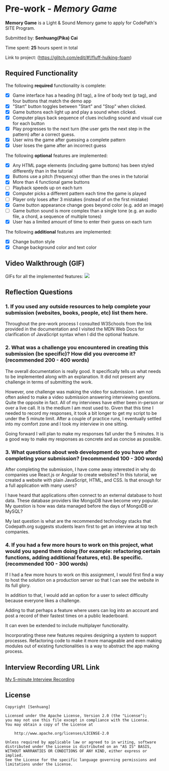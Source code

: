 # Pre-work - *Memory Game*

**Memory Game** is a Light & Sound Memory game to apply for CodePath's SITE Program. 

Submitted by: **Senhuang(Pika) Cai**

Time spent: **25** hours spent in total

Link to project: (https://glitch.com/edit/#!/fluff-hulking-foam)

## Required Functionality

The following **required** functionality is complete:

* [x] Game interface has a heading (h1 tag), a line of body text (p tag), and four buttons that match the demo app
* [x] "Start" button toggles between "Start" and "Stop" when clicked. 
* [x] Game buttons each light up and play a sound when clicked. 
* [x] Computer plays back sequence of clues including sound and visual cue for each button
* [x] Play progresses to the next turn (the user gets the next step in the pattern) after a correct guess. 
* [x] User wins the game after guessing a complete pattern
* [x] User loses the game after an incorrect guess

The following **optional** features are implemented:

* [x] Any HTML page elements (including game buttons) has been styled differently than in the tutorial
* [x] Buttons use a pitch (frequency) other than the ones in the tutorial
* [x] More than 4 functional game buttons
* [ ] Playback speeds up on each turn
* [x] Computer picks a different pattern each time the game is played
* [ ] Player only loses after 3 mistakes (instead of on the first mistake)
* [x] Game button appearance change goes beyond color (e.g. add an image)
* [ ] Game button sound is more complex than a single tone (e.g. an audio file, a chord, a sequence of multiple tones)
* [x] User has a limited amount of time to enter their guess on each turn

The following **additional** features are implemented:

- [x] Change button style
- [x] Change background color and text color

## Video Walkthrough (GIF)

GIFs for all the implemented features:
![](https://i.imgur.com/7hkSoOQ.gif)

## Reflection Questions
### 1. If you used any outside resources to help complete your submission (websites, books, people, etc) list them here. 
Throughout the pre-work process I consulted W3Schools from the link provided in the documentation and I visited the MDN Web Docs for clarification of JavaScript syntax when I did the optional feature.

### 2. What was a challenge you encountered in creating this submission (be specific)? How did you overcome it? (recommended 200 - 400 words) 

The overall documentation is really good. It specifically tells us what needs to be implemented along with an explanation. It did not present any challenge in terms of submitting the work.

However, one challenge was making the video for submission. I am not often asked to make a video submission answering interviewing questions. Quite the opposite in fact. All of my interviews have either been in-person or over a live call. It is the medium I am most used to. Given that this time I needed to record my responses, it took a bit longer to get my script to be under the 5 minute limit. After a couple of practice runs, I eventually settled into my comfort zone and I took my interview in one sitting.

Going forward I will plan to make my responses fall under the 5 minutes. It is a good way to make my responses as concrete and as concise as possible.


### 3. What questions about web development do you have after completing your submission? (recommended 100 - 300 words) 

After completing the submission, I have come away interested in why do companies use React.js or Angular to create websites? In this tutorial, we created a website with plain JavaScript, HTML, and CSS. Is that enough for a full application with many users?

I have heard that applications often connect to an external database to host data. These database providers like MongoDB have become very popular. My question is how was data managed before the days of MongoDB or MySQL?

My last question is what are the recommended technology stacks that Codepath.org suggests students learn first to get an interview at top tech companies.


### 4. If you had a few more hours to work on this project, what would you spend them doing (for example: refactoring certain functions, adding additional features, etc). Be specific. (recommended 100 - 300 words) 

If I had a few more hours to work on this assignment, I would first find a way to host 
the solution on a production server so that I can see the website in its full glory.

In addition to that, I would add an option for a user to select difficulty because everyone likes a challenge. 

Adding to that perhaps a feature where users can log into an account and post a record of their fastest times on a public leaderboard. 

It can even be extended to include multiplayer functionality.

Incorporating these new features requires designing a system to support processes. Refactoring code to make it more manageable and even making modules out of existing functionalities is a way to abstract the app making process.




## Interview Recording URL Link

[My 5-minute Interview Recording](https://drive.google.com/file/d/1AMXzGEXFeDDdZD1LcS1dAQEJTzq271NN/view?usp=sharing)


## License

    Copyright [Senhuang]

    Licensed under the Apache License, Version 2.0 (the "License");
    you may not use this file except in compliance with the License.
    You may obtain a copy of the License at

        http://www.apache.org/licenses/LICENSE-2.0

    Unless required by applicable law or agreed to in writing, software
    distributed under the License is distributed on an "AS IS" BASIS,
    WITHOUT WARRANTIES OR CONDITIONS OF ANY KIND, either express or implied.
    See the License for the specific language governing permissions and
    limitations under the License.
